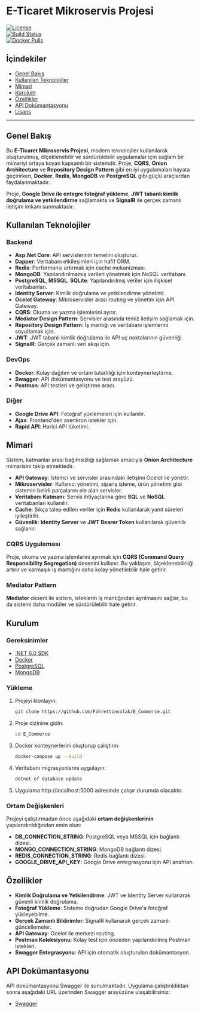 # E-Ticaret Mikroservis Projesi

[![License](https://img.shields.io/badge/License-MIT-blue.svg)](https://opensource.org/licenses/MIT)  
[![Build Status](https://img.shields.io/badge/build-passing-brightgreen.svg)](https://github.com/yourusername/your-repo/actions)  
[![Docker Pulls](https://img.shields.io/docker/pulls/yourrepo/ecommerce.svg)](https://hub.docker.com/r/yourrepo/ecommerce)  

## İçindekiler
- [Genel Bakış](#genel-bakış)
- [Kullanılan Teknolojiler](#kullanılan-teknolojiler)
- [Mimari](#mimari)
- [Kurulum](#kurulum)
- [Özellikler](#özellikler)
- [API Dokümantasyonu](#api-dokümantasyonu)
- [Lisans](#lisans)

---

## Genel Bakış

Bu **E-Ticaret Mikroservis Projesi**, modern teknolojiler kullanılarak oluşturulmuş, ölçeklenebilir ve sürdürülebilir uygulamalar için sağlam bir mimariyi ortaya koyan kapsamlı bir sistemdir. Proje, **CQRS**, **Onion Architecture** ve **Repository Design Pattern** gibi en iyi uygulamaları hayata geçirirken, **Docker**, **Redis**, **MongoDB** ve **PostgreSQL** gibi güçlü araçlardan faydalanmaktadır.

Proje, **Google Drive ile entegre fotoğraf yükleme**, **JWT tabanlı kimlik doğrulama ve yetkilendirme** sağlamakta ve **SignalR** ile gerçek zamanlı iletişim imkanı sunmaktadır.

## Kullanılan Teknolojiler

### Backend
- **Asp.Net Core**: API servislerinin temelini oluşturur.
- **Dapper**: Veritabanı etkileşimleri için hafif ORM.
- **Redis**: Performansı artırmak için cache mekanizması.
- **MongoDB**: Yapılandırılmamış verileri yönetmek için NoSQL veritabanı.
- **PostgreSQL**, **MSSQL**, **SQLite**: Yapılandırılmış veriler için ilişkisel veritabanları.
- **Identity Server**: Kimlik doğrulama ve yetkilendirme yönetimi.
- **Ocelot Gateway**: Mikroservisler arası routing ve yönetim için API Gateway.
- **CQRS**: Okuma ve yazma işlemlerini ayırır.
- **Mediator Design Pattern**: Servisler arasında temiz iletişim sağlamak için.
- **Repository Design Pattern**: İş mantığı ve veritabanı işlemlerini soyutlamak için.
- **JWT**: JWT tabanlı kimlik doğrulama ile API uç noktalarının güvenliği.
- **SignalR**: Gerçek zamanlı veri akışı için.
  
### DevOps
- **Docker**: Kolay dağıtım ve ortam tutarlılığı için konteynerleştirme.
- **Swagger**: API dokümantasyonu ve test arayüzü.
- **Postman**: API testleri ve geliştirme aracı.

### Diğer
- **Google Drive API**: Fotoğraf yüklemeleri için kullanılır.
- **Ajax**: Frontend'den asenkron istekler için.
- **Rapid API**: Harici API tüketimi.

## Mimari

Sistem, katmanlar arası bağımsızlığı sağlamak amacıyla **Onion Architecture** mimarisini takip etmektedir.

- **API Gateway**: İstemci ve servisler arasındaki iletişimi Ocelot ile yönetir.
- **Mikroservisler**: Kullanıcı yönetimi, sipariş işleme, ürün yönetimi gibi sistemin belirli parçalarını ele alan servisler.
- **Veritabanı Katmanı**: Servis ihtiyaçlarına göre **SQL** ve **NoSQL** veritabanları kullanılır.
- **Cache**: Sıkça talep edilen veriler için **Redis** kullanılarak yanıt süreleri iyileştirilir.
- **Güvenlik**: **Identity Server** ve **JWT Bearer Token** kullanılarak güvenlik sağlanır.

### CQRS Uygulaması

Proje, okuma ve yazma işlemlerini ayırmak için **CQRS (Command Query Responsibility Segregation)** desenini kullanır. Bu yaklaşım, ölçeklenebilirliği artırır ve karmaşık iş mantığını daha kolay yönetilebilir hale getirir.

### Mediator Pattern

**Mediator** deseni ile sistem, isteklerin iş mantığından ayrılmasını sağlar, bu da sistemi daha modüler ve sürdürülebilir hale getirir.

## Kurulum

### Gereksinimler
- [.NET 6.0 SDK](https://dotnet.microsoft.com/download)
- [Docker](https://www.docker.com/get-started)
- [PostgreSQL](https://www.postgresql.org/download/)
- [MongoDB](https://www.mongodb.com/try/download/community)

### Yükleme

1. Projeyi klonlayın:
   ```bash
   git clone https://github.com/Fahrettinsolak/E_Commerce.git

2. Proje dizinine gidin:
   ```bash
   cd E_Commerce

3. Docker konteynerlerini oluşturup çalıştırın:
   ```bash
   docker-compose up --build
   
4. Veritabanı migrasyonlarını uygulayın:
   ```bash
   dotnet ef database update
   
5. Uygulama http://localhost:5000 adresinde çalışır durumda olacaktır.

### Ortam Değişkenleri

Projeyi çalıştırmadan önce aşağıdaki **ortam değişkenlerinin** yapılandırıldığından emin olun:

- **DB_CONNECTION_STRING**: PostgreSQL veya MSSQL için bağlantı dizesi.
- **MONGO_CONNECTION_STRING**: MongoDB bağlantı dizesi.
- **REDIS_CONNECTION_STRING**: Redis bağlantı dizesi.
- **GOOGLE_DRIVE_API_KEY**: Google Drive entegrasyonu için API anahtarı.

## Özellikler

- **Kimlik Doğrulama ve Yetkilendirme**: JWT ve Identity Server kullanarak güvenli kimlik doğrulama.
- **Fotoğraf Yükleme**: Sisteme doğrudan Google Drive'a fotoğraf yükleyebilme.
- **Gerçek Zamanlı Bildirimler**: SignalR kullanarak gerçek zamanlı güncellemeler.
- **API Gateway**: Ocelot ile merkezi routing.
- **Postman Koleksiyonu**: Kolay test için önceden yapılandırılmış Postman istekleri.
- **Swagger Entegrasyonu**: API için otomatik oluşturulan dokümantasyon.

## API Dokümantasyonu

API dokümantasyonu Swagger ile sunulmaktadır. Uygulama çalıştırıldıktan sonra aşağıdaki URL üzerinden Swagger arayüzüne ulaşabilirsiniz:

- [Swagger](http://localhost:5000/swagger)
